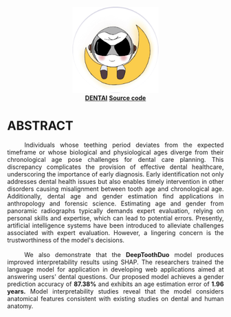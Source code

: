 <br/>
<div align="center">
    <img src="./DeepToothDoc/logo2.svg" width="200" alt="">   
</div>
<div align="center">
<a href="https://nattntn.github.io/DentAI_webpage/" ><strong>DENTAI</strong></a> 
<a href="https://nattntn.github.io/DentAI_webpage/" ><strong>Source code</strong></a>
<br/>
</div>
  
# ABSTRACT
<center>
  <p align="justify">
       Individuals whose teething period deviates from the expected 
    timeframe or whose biological and physiological ages diverge from their 
    chronological age pose challenges for dental care planning. This 
    discrepancy complicates the provision of effective dental healthcare, 
    underscoring the importance of early diagnosis. Early identification not only 
    addresses dental health issues but also enables timely intervention in other
    disorders causing misalignment between tooth age and chronological age.
    Additionally, dental age and gender estimation find applications in 
    anthropology and forensic science. Estimating age and gender from
    panoramic radiographs typically demands expert evaluation, relying on 
    personal skills and expertise, which can lead to potential errors. Presently, 
    artificial intelligence systems have been introduced to alleviate challenges 
    associated with expert evaluation. However, a lingering concern is the 
    trustworthiness of the model's decisions.<br>
    <br>
       We also demonstrate that the <b>DeepToothDuo</b> model produces 
    improved interpretability results using SHAP. The researchers trained the 
    language model for application in developing web applications aimed at 
    answering users' dental questions. Our proposed model achieves a gender 
    prediction accuracy of <b>87.38%</b> and exhibits an age estimation error of <b>1.96 years.</b>
    Model interpretability studies reveal that the model considers anatomical 
    features consistent with existing studies on dental and human anatomy.
  </p>
</center>

